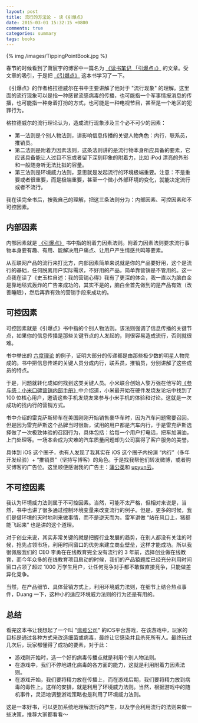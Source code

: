 ```yaml
---
layout: post
title: 流行的方法论 - 读《引爆点》
date: 2015-03-01 15:32:15 +0800
comments: true
categories: summary
tags: books
---
```


{% img /images/TippingPointBook.jpg %}

春节的时候看到了萧宸宇的博客中一篇名为 [《读书笔记 「引爆点」》](http://iiiyu.com/2015/01/31/read-the-tipping-point/) 的文章。受文章的吸引，于是把 [《引爆点》](http://book.douban.com/subject/3900987/) 这本书学习了一下。

《引爆点》的作者格拉德威尔在书中主要讲解了他对于 "流行现象" 的理解。这里面的流行现象可以是指一种感冒流感病毒的传播，也可能指一个军事情报消息的传播，也可能指一种身着打扮的方式，也可能是一种电视节目，甚至是一个地区的犯罪行为。

格拉德威尔的流行理论认为，造成流行现象涉及三个必不可少的因素：

 * 第一法则是个别人物法则，讲影响信息传播的关键人物角色：内行，联系员，推销员。
 * 第二法则是附着力因素法则，这条法则讲的是流行物本身所应具备的要素，它应该具备能让人过目不忘或者留下深刻印象的附着力，比如 iPod 漂亮的外形和一般随身听无法比拟的容量。
 * 第三法则是环境威力法则，意思就是发起流行的环境极端重要。注意：不是重要或者很重要，而是极端重要，甚至一个微小外部环境的变化，就能决定流行或者不流行。

我在读完全书后，按我自己的理解，把这三条法则分为：内部因素、可控因素和不可控因素。

## 内部因素

内部因素就是 [《引爆点》](http://book.douban.com/subject/3900987/) 书中指的附着力因素法则。附着力因素法则要求流行事物本身要有趣、有用、能解决用户痛点、让用户产生情感共鸣等要素。

从互联网产品的流行来打比方，内部因素简单来说就是你的产品要好用，这个是流行的基础，任何脱离用户实际需求，不好用的产品，简单靠营销是不管用的。这一点我在读了《史玉柱自述：我的营销心得》我有了更深的体会，我一直以为脑白金是靠地毯式轰炸的广告来成功的，其实不是的，脑白金首先做到的是产品有效（改善睡眠），然后再靠有效的营销手段来成功的。

## 可控因素

可控因素就是《引爆点》书中指的个别人物法则。该法则强调了信息传播的关键节点，如果你的信息传播是那些关键节点的人发起的，则很容易造成流行，否则就很难。

书中举出的 [六度理论](http://zh.wikipedia.org/wiki/%E5%85%AD%E5%BA%A6%E5%88%86%E9%9A%94%E7%90%86%E8%AE%BA) 的例子，证明大部分的传递都是由那些极少数的明星人物完成的。书中把信息传递的关键人员分成内行，联系员，推销员，分别讲解了这些成员的特点。

于是，问题就转化成如何找到这类关键人员。小米联合创始人黎万强在他写的[《参与感：小米口碑营销内部手册》](http://book.douban.com/subject/25942507/)中介绍道，小米最开始在硬件发烧友论坛中找到了 100 位核心用户，邀请这些手机发烧友来参与小米手机的体验和讨论。这就是一次成功的找内行的营销方式。

书中介绍的雷克萨斯轿车在美国刚刚开始销售豪华车时，因为汽车问题需要召回。但是因为雷克萨斯这个品牌当时很新，试用的用户都是汽车内行，于是雷克萨斯选择做了一次极致体验的召回行为，具体包括：给每一个用户打电话，把车加满油，上门处理等。一场本会成为灾难的汽车质量问题却为公司赢得了客户服务的美誉。

具体到 iOS 这个圈子，也有人发现了我其实在 iOS 这个圈子内扮演 “内行”（多年开发经验）+ “推销员”（坚持写博客）的角色。于是找我帮他们转发微博，或者购买博客的广告位。这里顺便感谢我的广告主：[蒲公英](http://www.pgyer.com/)和 [upyun云](https://www.upyun.com/index.html)。

## 不可控因素

我认为环境威力法则属于不可控因素。当然，可能不太严格，但相对来说是，当然，书中也讲了很多通过控制环境变量来改变流行的例子。但是，更多的时候，我们是借环境的天时地利来做事情，而不是逆天而为。雷军讲做 “站在风口上，猪都能飞起来” 也是讲的这个道理。

对于创业来说，其实非常关键的就是把握行业发展的趋势，在别人都没有关注的时候，抢先占领市场，利用时间窗口的优势来建立商业壁垒，这样才能成功。所以我很佩服我们的 CEO 李勇在在线教育完全没有流行的 3 年前，选择创业做在线教育，而今年众多的在线教育项目启动的时候，我们的产品猿题库已经充分利用时间窗口占领了超过 1000 万学生用户，让任何竞争对手都不敢做直接竞争，只能做差异化竞争。

当然，在产品细节、具体营销方式上，利用环境威力法则，在细节上结合热点事件，Duang 一下，这种小的适应环境威力法则的行为还是有用的。

## 总结

看完这本书让我想起了一个叫 "[瘟疫公司](https://appsto.re/cn/xV1vF.i)" 的iOS平台游戏，在该游戏中，玩家的目标是通过各种方式来改造细菌或病毒，最终让它感染并且杀死所有人。最终玩过几次后，玩家都懂得了成功的要素，对于此：

 * 游戏刚开始时，选一个好的病毒传播点就是利用个别人物法则。
 * 在游戏中，我们不停地进化病毒的各方面的能力，这就是利用附着力因素法则。
 * 在游戏开始，我们要将精力放在传播上，而在游戏后期，我们要将精力放到病毒的毒性上。这样的安排，就是利用了环境威力法则。当然，根据游戏中的随机事件，灵活地调整游戏策略也是利用了环境威力法则。

这是一本好书，可以更加系统地理解流行的产生，以及学会利用流行的法则来做一些决策，推荐大家都看看～
